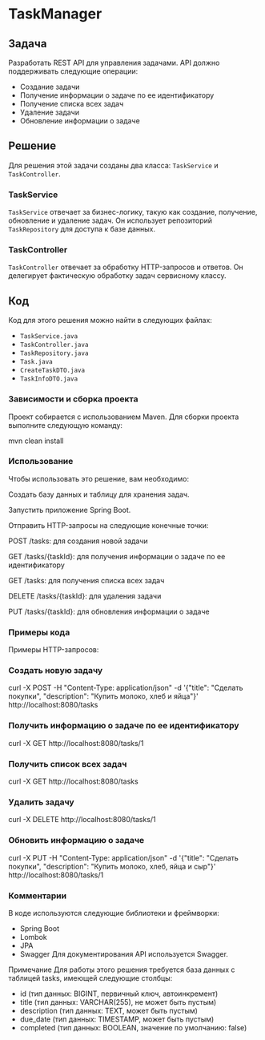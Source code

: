 # TaskManager

## Задача

Разработать REST API для управления задачами. API должно поддерживать следующие операции:

* Создание задачи
* Получение информации о задаче по ее идентификатору
* Получение списка всех задач
* Удаление задачи
* Обновление информации о задаче

## Решение

Для решения этой задачи созданы два класса: `TaskService` и `TaskController`.

### TaskService

`TaskService` отвечает за бизнес-логику, такую как создание, получение, обновление и удаление задач. Он использует репозиторий `TaskRepository` для доступа к базе данных.

### TaskController

`TaskController` отвечает за обработку HTTP-запросов и ответов. Он делегирует фактическую обработку задач сервисному классу.

## Код

Код для этого решения можно найти в следующих файлах:

* `TaskService.java`
* `TaskController.java`
* `TaskRepository.java`
* `Task.java`
* `CreateTaskDTO.java`
* `TaskInfoDTO.java`

### Зависимости и сборка проекта

Проект собирается с использованием Maven. Для сборки проекта выполните следующую команду:

mvn clean install


### Использование
Чтобы использовать это решение, вам необходимо:

Создать базу данных и таблицу для хранения задач.

Запустить приложение Spring Boot.

Отправить HTTP-запросы на следующие конечные точки:

POST /tasks: для создания новой задачи

GET /tasks/{taskId}: для получения информации о задаче по ее идентификатору

GET /tasks: для получения списка всех задач

DELETE /tasks/{taskId}: для удаления задачи

PUT /tasks/{taskId}: для обновления информации о задаче


### Примеры кода
Примеры HTTP-запросов:

### Создать новую задачу
curl -X POST -H "Content-Type: application/json" -d '{"title": "Сделать покупки", "description": "Купить молоко, хлеб и яйца"}' http://localhost:8080/tasks

### Получить информацию о задаче по ее идентификатору
curl -X GET http://localhost:8080/tasks/1

### Получить список всех задач
curl -X GET http://localhost:8080/tasks

### Удалить задачу
curl -X DELETE http://localhost:8080/tasks/1

### Обновить информацию о задаче
curl -X PUT -H "Content-Type: application/json" -d '{"title": "Сделать покупки", "description": "Купить молоко, хлеб, яйца и сыр"}' http://localhost:8080/tasks/1

### Комментарии
В коде используются следующие библиотеки и фреймворки:

* Spring Boot
* Lombok
* JPA
* Swagger
Для документирования API используется Swagger.

Примечание
Для работы этого решения требуется база данных с таблицей tasks, имеющей следующие столбцы:

* id (тип данных: BIGINT, первичный ключ, автоинкремент)
* title (тип данных: VARCHAR(255), не может быть пустым)
* description (тип данных: TEXT, может быть пустым)
* due_date (тип данных: TIMESTAMP, может быть пустым)
* completed (тип данных: BOOLEAN, значение по умолчанию: false)